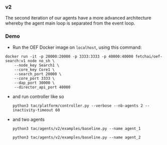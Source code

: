 ### v2

The second iteration of our agents have a more advanced architecture whereby the agent main loop is separated from the event loop.


### Demo

- Run the OEF Docker image on `localhost`, using this command:

```
docker run -it -p 20000:20000 -p 3333:3333 -p 40000:40000 fetchai/oef-search:v1 node no_sh \
    --node_key Search1 \
    --core_key Core1 \
    --search_port 20000 \
    --core_port 3333 \
    --dap_port 30000 \
    --director_api_port 40000
```

- and run controller like so

      python3 tac/platform/controller.py --verbose --nb-agents 2 --inactivity-timeout 60

- and two agents

      python3 tac/agents/v2/examples/baseline.py --name agent_1

      python3 tac/agents/v2/examples/baseline.py --name agent_2

